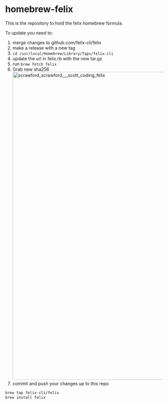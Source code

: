 # homebrew-felix
This is the repository to hold the felix homebrew formula.

To update you need to:
1) merge changes to github.com/felix-cli/felix
2) make a release with a new tag
3) `cd /usr/local/Homebrew/Library/Taps/felix-cli`
4) update the url in felix.rb with the new tar.gz
5) run `brew fetch felix`
6) Grab new sha256<img width="982" alt="scrawford_scrawford___scott_coding_felix" src="https://user-images.githubusercontent.com/8398867/127406723-2c00b8d0-ed94-4746-9db4-098af079ce5b.png">
7) commit and push your changes up to this repo

```sh
brew tap felix-cli/felix
brew install felix
```
